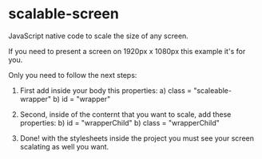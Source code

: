 # scalable-screen
JavaScript native code to scale the size of any screen.

If you need to present a screen on 1920px x 1080px this example it's for you.

Only you need to follow the next steps:

1. First add inside your body this properties: 
             a) class = "scaleable-wrapper"
             b) id = "wrapper"

2. Second, inside of the conternt that you want to scale, add these properties:
             b) id = "wrapperChild"
             b) class = "wrapperChild"

3. Done! with the stylesheets inside the project you must see your screen scalating as well you want.


